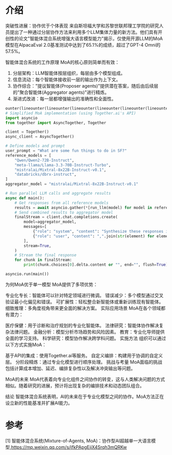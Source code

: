 # 介绍

突破性进展：协作优于个体表现
来自斯坦福大学和苏黎世联邦理工学院的研究人员提出了一种通过分层协作方法来利用多个LLM集体力量的新方法。他们具有开创性的论文"智能体混合系统增强大语言模型能力"揭示，仅使用开源LLM的MoA模型在AlpacaEval 2.0基准测试中达到了65.1%的成绩，超过了GPT-4 Omni的57.5%。

智能体混合系统的工作原理
MoA的核心原则简单而有效：

1. 分层架构：LLM智能体按层组织，每层由多个模型组成。
2. 信息流动：每个智能体接收前一层的输出作为上下文。
3. 协作综合："提议智能体(Proposer agents)"提供潜在答案，随后由后续层的"聚合智能体(Aggregator agents)"进行精炼。
4. 渐进式改进：每一层都增强输出的准确性和全面性。

```python
ounter(lineounter(lineounter(lineounter(lineounter(lineounter(lineounter(lineounter(lineounter(lineounter(lineounter(lineounter(lineounter(lineounter(lineounter(lineounter(lineounter(lineounter(lineounter(lineounter(lineounter(lineounter(lineounter(lineounter(lineounter(lineounter(lineounter(lineounter(lineounter(lineounter(lineounter(lineounter(lineounter(lineounter(lineounter(line
# Simplified MoA implementation (using Together.ai's API)  
import asyncio  
from together import AsyncTogether, Together  

client = Together()  
async_client = AsyncTogether()  

# Define models and prompt  
user_prompt = "What are some fun things to do in SF?"  
reference_models = [  
    "Qwen/Qwen2-72B-Instruct",  
    "meta-llama/Llama-3.3-70B-Instruct-Turbo",  
    "mistralai/Mixtral-8x22B-Instruct-v0.1",  
    "databricks/dbrx-instruct",  
]  
aggregator_model = "mistralai/Mixtral-8x22B-Instruct-v0.1"  

# Run parallel LLM calls and aggregate results  
async def main():  
    # Get responses from all reference models  
    results = await asyncio.gather(*[run_llm(model) for model in reference_models])  
    # Send combined results to aggregator model  
    finalStream = client.chat.completions.create(  
        model=aggregator_model,  
        messages=[  
            {"role": "system", "content": "Synthesize these responses into a high-quality answer:"},  
            {"role": "user", "content": ",".join(str(element) for element in results)},  
        ],  
        stream=True,  
    )  
    # Stream the final response  
    for chunk in finalStream:  
        print(chunk.choices[0].delta.content or "", end="", flush=True)  

asyncio.run(main())
```

为何MoA优于单一模型
MoA提供了多项优势：

专业化专长：智能体可以针对特定领域进行微调。
错误减少：多个模型通过交叉验证最小化偏见和错误。
可扩展性：轻松整合新智能体或重新训练现有智能体。
细致推理：多角度视角带来更全面的解决方案。
实际应用场景
MoA在各个领域都有潜力：

医疗保健：用于诊断和治疗规划的专业化智能体。
法律研究：智能体协作解决复杂法律问题。
金融分析：模型分析市场趋势和风险因素。
教育：专业化导师提供全面的学习支持。
科学研究：模型协作解决跨学科问题。
实施方法
组织可以通过以下方式实施MoA：

基于API的集成：使用Together.ai等服务。
自定义编排：构建用于协调的自定义层。
分阶段精炼：通过专业化模型进行顺序处理。
挑战与考量
MoA面临的挑战包括计算成本增加、延迟、编排复杂性以及解决冲突输出等问题。

MoA的未来
MoA代表着向专业化组件之间协作的转变，这与人类解决问题的方式相似。随着研究的进展，预计将出现复杂的编排技术和动态团队组合。

结论
智能体混合系统表明，AI的未来在于专业化模型之间的协作。MoA方法正在设立新的性能基准并扩展AI能力。

# 参考

[1] 智能体混合系统(Mixture-of-Agents, MoA)：协作型AI超越单一大语言模型,https://mp.weixin.qq.com/s/jfkPApgEjiX4Srqh3mQRKw